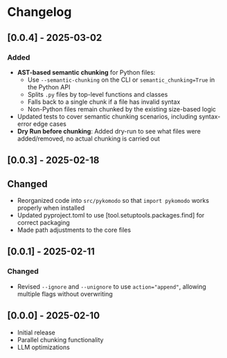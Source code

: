 # Changelog

## [0.0.4] - 2025-03-02
### Added
- **AST-based semantic chunking** for Python files:
  - Use `--semantic-chunking` on the CLI or `semantic_chunking=True` in the Python API
  - Splits `.py` files by top-level functions and classes
  - Falls back to a single chunk if a file has invalid syntax
  - Non-Python files remain chunked by the existing size-based logic
- Updated tests to cover semantic chunking scenarios, including syntax-error edge cases
- **Dry Run before chunking**: Added dry-run to see what files were added/removed, no actual chunking is carried out

## [0.0.3] - 2025-02-18
## Changed
- Reorganized code into `src/pykomodo` so that `import pykomodo` works properly when installed
- Updated pyproject.toml to use [tool.setuptools.packages.find] for correct packaging
- Made path adjustments to the core files 

## [0.0.1] - 2025-02-11
### Changed
- Revised `--ignore` and `--unignore` to use `action="append"`, allowing multiple flags without overwriting

## [0.0.0] - 2025-02-10
- Initial release
- Parallel chunking functionality
- LLM optimizations